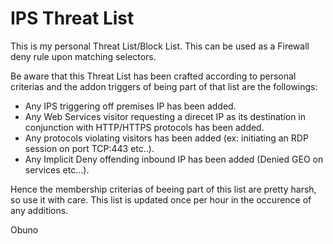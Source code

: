 # IPS Threat List

This is my personal Threat List/Block List.
This can be used as a Firewall deny rule upon matching selectors.

Be aware that this Threat List has been crafted according to personal criterias and the addon triggers of being part of that list are the followings:

- Any IPS triggering off premises IP has been added.
- Any Web Services visitor requesting a direcet IP as its destination in conjunction with HTTP/HTTPS protocols has been added.
- Any protocols violating visitors has been added (ex: initiating an RDP session on port TCP:443 etc..).
- Any Implicit Deny offending inbound IP has been added (Denied GEO on services etc...).

Hence the membership criterias of beeing part of this list are pretty harsh, so use it with care.
This list is updated once per hour in the occurence of any additions.

Obuno
